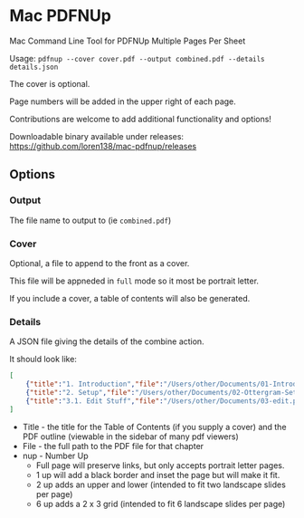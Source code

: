 # Mac PDFNUp

Mac Command Line Tool for PDFNUp Multiple Pages Per Sheet

Usage: `pdfnup --cover cover.pdf --output combined.pdf --details details.json`

The cover is optional.

Page numbers will be added in the upper right of each page.

Contributions are welcome to add additional functionality and options!

Downloadable binary available under releases: https://github.com/loren138/mac-pdfnup/releases

## Options

### Output

The file name to output to (ie `combined.pdf`)

### Cover

Optional, a file to append to the front as a cover.

This file will be appneded in `full` mode so it most be portrait letter.

If you include a cover, a table of contents will also be generated.

### Details

A JSON file giving the details of the combine action.

It should look like:

```json
[
    {"title":"1. Introduction","file":"/Users/other/Documents/01-Introduction.pdf","nup":"6"},
    {"title":"2. Setup","file":"/Users/other/Documents/02-Ottergram-Setup.pdf","nup":"6"},
    {"title":"3.1. Edit Stuff","file":"/Users/other/Documents/03-edit.pdf","nup":"full"}
]
```

- Title - the title for the Table of Contents (if you supply a cover) and the PDF outline
    (viewable in the sidebar of many pdf viewers)
- File - the full path to the PDF file for that chapter
- nup - Number Up
  - Full page will preserve links, but only accepts portrait letter pages.
  - 1 up will add a black border and inset the page but will make it fit.
  - 2 up adds an upper and lower (intended to fit two landscape slides per page)
  - 6 up adds a 2 x 3 grid (intended to fit 6 landscape slides per page)